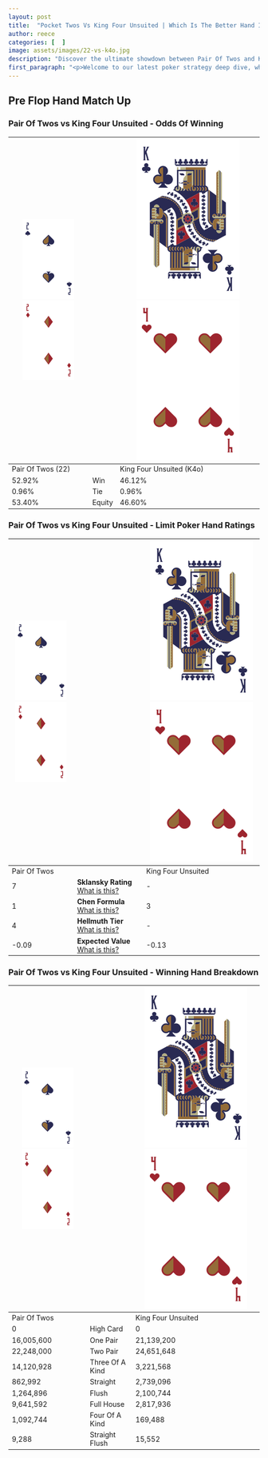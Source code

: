 ```yaml
---
layout: post
title:  "Pocket Twos Vs King Four Unsuited | Which Is The Better Hand In Poker? A Complete Guide"
author: reece
categories: [  ]
image: assets/images/22-vs-k4o.jpg
description: "Discover the ultimate showdown between Pair Of Twos and King Four Unsuited in poker! Uncover the odds, strategies, and scenarios where one hand triumphs over the other. Get ready to up your poker game with this thrilling analysis."
first_paragraph: "<p>Welcome to our latest poker strategy deep dive, where we're pitting two distinct hands against each other in a high-stakes showdown: Pair Of Twos vs King Four Unsuited.</p><p>In the dynamic world of poker, every decision counts, and knowing which hand holds the upper hand is key to your success at the table.</p><p>In this article, we'll dissect these two hands, explore the scenarios where one dominates the other, and equip you with the knowledge to make strategic choices that can tip the odds in your favor.</p><p>Get ready to unravel the intriguing dynamics of these poker hands and elevate your game to new heights.</p>"
---
```




[comment]: # (sp0)

## Pre Flop Hand Match Up

<div class="table hand-ratings" markdown="1"> 



### Pair Of Twos vs King Four Unsuited - Odds Of Winning


    
| ![image info](assets/images/hand1/2.png) ![image info](assets/images/hand1/2o.png) |  | ![image info](assets/images/hand2/K.png) ![image info](assets/images/hand2/4o.png) |
| -------- | -------- | -------- |
| Pair Of Twos (22) |  | King Four Unsuited (K4o) |
| 52.92% | Win | 46.12% |
| 0.96% | Tie | 0.96% |
| 53.40% | Equity | 46.60% |




[comment]: # (sp1)



### Pair Of Twos vs King Four Unsuited - Limit Poker Hand Ratings


    
| ![image info](assets/images/hand1/2.png) ![image info](assets/images/hand1/2o.png) |  | ![image info](assets/images/hand2/K.png) ![image info](assets/images/hand2/4o.png) |
| -------- | -------- | -------- |
| Pair Of Twos |  | King Four Unsuited |
| 7 | **Sklansky Rating** [What is this?](/sklansky-rating-explained) | - |
| 1 | **Chen Formula** [What is this?](/chen-formula-explained) | 3 |
| 4 | **Hellmuth Tier** [What is this?](/Hellmuth-tier-explained) | - |
| -0.09 | **Expected Value** [What is this?](/expected-value-explained) | -0.13 |




[comment]: # (sp2)



### Pair Of Twos vs King Four Unsuited - Winning Hand Breakdown


    
| ![image info](assets/images/hand1/2.png) ![image info](assets/images/hand1/2o.png) |  | ![image info](assets/images/hand2/K.png) ![image info](assets/images/hand2/4o.png) |
| -------- | -------- | -------- |
| Pair Of Twos |  | King Four Unsuited |
| 0 | High Card | 0 |
| 16,005,600 | One Pair | 21,139,200 |
| 22,248,000 | Two Pair | 24,651,648 |
| 14,120,928 | Three Of A Kind | 3,221,568 |
| 862,992 | Straight | 2,739,096 |
| 1,264,896 | Flush | 2,100,744 |
| 9,641,592 | Full House | 2,817,936 |
| 1,092,744 | Four Of A Kind | 169,488 |
| 9,288 | Straight Flush | 15,552 |




[comment]: # (sp3)



</div>

[comment]: # (sp4)



[comment]: # (sp5)

